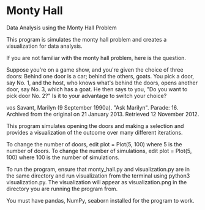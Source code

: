 # Monty Hall
 Data Analysis using the Monty Hall Problem

This program is simulates the monty hall problem and creates a visualization for data analysis.

If you are not familiar with the monty hall problem, here is the question.

Suppose you're on a game show, and you're given the choice of three doors: Behind one door is a car; behind the others, goats. You pick a door, say No. 1, and the host, who knows what's behind the doors, opens another door, say No. 3, which has a goat. He then says to you, "Do you want to pick door No. 2?" Is it to your advantage to switch your choice?

vos Savant, Marilyn (9 September 1990a). "Ask Marilyn". Parade: 16. Archived from the original on 21 January 2013. Retrieved 12 November 2012.

This program simulates opening the doors and making a selection and provides a visualization of the
outcome over many different iterations.

To change the number of doors, edit plot = Plot(5, 100) where 5 is the number of doors.
To change the number of simulations, edit plot = Plot(5, 100) where 100 is the number of simulations.

To run the program, ensure that monty_hall.py and visualization.py are in the same directory and run
visualization from the terminal using python3 visualization.py. The visualization will appear as 
visualization.png in the directory you are running the program from.

You must have pandas, NumPy, seaborn installed for the program to work.